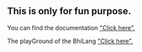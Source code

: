 <h2>This is only for fun purpose.</h2>
<p>You can find the documentation <a href="https://github.com/DulLabs/bhai-lang" style={color:'red'}>"Click here".</a></p>
<p>The playGround of the BhiLang <a href="https://bhailang.js.org/#playground">"Click here".</a></p>

